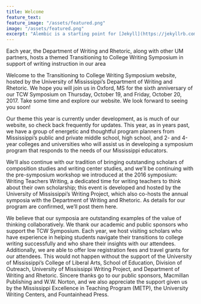 ```yaml
---
title: Welcome
feature_text:
feature_image: "/assets/featured.png"
image: "/assets/featured.png"
excerpt: "Alembic is a starting point for [Jekyll](https://jekyllrb.com/) projects. Rather than starting from scratch, this boilerplate is designed to get the ball rolling immediately. Install it, configure it, tweak it, push it."
---
```


Each year, the Department of Writing and Rhetoric, along with other UM partners, hosts a themed Transitioning to College Writing Symposium in support of writing instruction in our area

Welcome to the Transitioning to College Writing Symposium website, hosted by the University of Mississippi’s Department of Writing and Rhetoric. We hope you will join us in Oxford, MS for the sixth anniversary of our TCW Symposium on Thursday, October 19, and Friday, October 20, 2017. Take some time and explore our website. We look forward to seeing you soon!

Our theme this year is currently under development, as is much of our website, so check back frequently for updates. This year, as in years past, we have a group of energetic and thoughtful program planners from Mississippi’s public and private middle school, high school, and 2- and 4-year colleges and universities who will assist us in developing a symposium program that responds to the needs of our Mississippi educators.

We’ll also continue with our tradition of bringing outstanding scholars of composition studies and writing center studies, and we’ll be continuing with the pre-symposium workshop we introduced at the 2016 symposium: Writing Teachers Writing, a dedicated time for writing teachers to think about their own scholarship; this event is developed and hosted by the University of Mississippi’s Writing Project, which also co-hosts the annual symposia with the Department of Writing and Rhetoric. As details for our program are confirmed, we’ll post them here.

We believe that our symposia are outstanding examples of the value of thinking collaboratively. We thank our academic and public sponsors who support the TCW Symposium. Each year, we host visiting scholars who have experience in helping students navigate their transitions to college writing successfully and who share their insights with our attendees. Additionally, we are able to offer low registration fees and travel grants for our attendees. This would not happen without the support of the University of Mississippi’s College of Liberal Arts, School of Education, Division of Outreach, University of Mississippi Writing Project, and Department of Writing and Rhetoric. Sincere thanks go to our public sponsors, Macmillan Publishing and W.W. Norton, and we also appreciate the support given us by the Mississippi Excellence in Teaching Program (METP), the University Writing Centers, and Fountainhead Press.